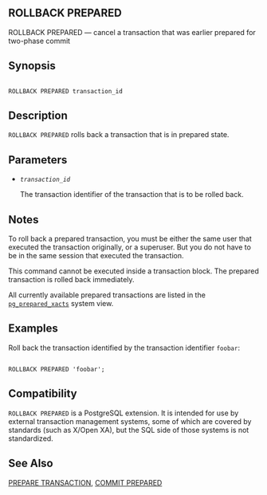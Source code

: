 ## ROLLBACK PREPARED

ROLLBACK PREPARED — cancel a transaction that was earlier prepared for two-phase commit

## Synopsis

```

ROLLBACK PREPARED transaction_id
```

## Description

`ROLLBACK PREPARED` rolls back a transaction that is in prepared state.

## Parameters

* *`transaction_id`*

    The transaction identifier of the transaction that is to be rolled back.

## Notes

To roll back a prepared transaction, you must be either the same user that executed the transaction originally, or a superuser. But you do not have to be in the same session that executed the transaction.

This command cannot be executed inside a transaction block. The prepared transaction is rolled back immediately.

All currently available prepared transactions are listed in the [`pg_prepared_xacts`](view-pg-prepared-xacts.html "54.16. pg_prepared_xacts") system view.

## Examples

Roll back the transaction identified by the transaction identifier `foobar`:

```

ROLLBACK PREPARED 'foobar';
```

## Compatibility

`ROLLBACK PREPARED` is a PostgreSQL extension. It is intended for use by external transaction management systems, some of which are covered by standards (such as X/Open XA), but the SQL side of those systems is not standardized.

## See Also

[PREPARE TRANSACTION](sql-prepare-transaction.html "PREPARE TRANSACTION"), [COMMIT PREPARED](sql-commit-prepared.html "COMMIT PREPARED")